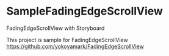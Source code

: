 # SampleFadingEdgeScrollView
FadingEdgeScrollView with Storyboard  

This project is sample for FadingEdgeScrollView  
https://github.com/yokoyamark/FadingEdgeScrollView  

